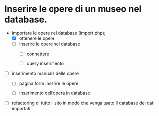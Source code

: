 # Inserire le opere di un museo nel database.

- importare le opere nel database (import.php);
    - [x] ottenere le opere
    - [ ] inserire le opere nel database
        - [ ] connettere
        - [ ] query inserimento


- [ ] inserimento manuale delle opere
    - [ ] pagina form inserire le opere
    - [ ] inserimento dell'opera in database


- [ ] refactoring di tutto il sito in modo che venga usato il database dei dati importati 